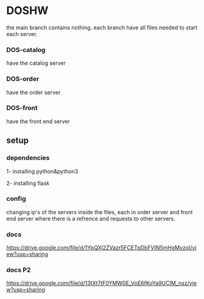 # DOSHW
the main branch contains nothing.
each branch have all files needed to start each server.
### DOS-catalog 
have the catalog server
### DOS-order 
have the order server
### DOS-front
have the front end server
## setup
### dependencies 
1- installing python&python3

2- installing flask 
### config
changing ip's of the servers inside the files, each in order server and front end server where there is a refrence and requests to other servers.
### docs
https://drive.google.com/file/d/1YpQXl2ZVazr5FCETpDbFVIN5mHgMvzoI/view?usp=sharing
### docs P2
https://drive.google.com/file/d/13tXt7tF0YMW0E_VoE6fKoYa9UCIM_nsz/view?usp=sharing
